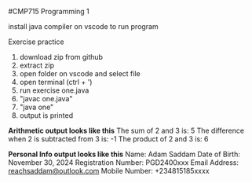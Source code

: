 #CMP715 Programming 1

install java compiler on vscode to run program

Exercise practice
1.  download zip from github
2.  extract zip
3.  open folder on vscode and select file
4.  open terminal (ctrl + ')
5.  run exercise one.java
6.  "javac one.java"
7.  "java one"
8.  output is printed

**Arithmetic output looks like this**
The sum of 2 and 3 is: 5
The difference when 2 is subtracted from 3 is: -1
The product of 2 and 3 is: 6

**Personal Info output looks like this**
Name: Adam Saddam
Date of Birth: November 30, 2024
Registration Number: PGD2400xxx
Email Address: reachsaddam@outlook.com
Mobile Number: +234815185xxxx